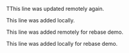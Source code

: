 TThis line was updated remotely again.

This line was added locally.


This line was added remotely for rebase demo.

This line was added locally for rebase demo.

